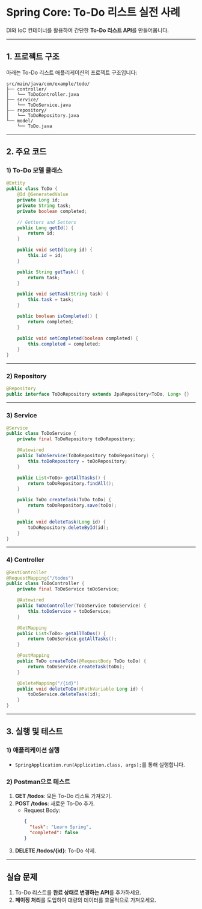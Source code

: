 # Spring Core: To-Do 리스트 실전 사례

DI와 IoC 컨테이너를 활용하여 간단한 **To-Do 리스트 API**를 만들어봅니다.

---

## 1. 프로젝트 구조

아래는 To-Do 리스트 애플리케이션의 프로젝트 구조입니다:

```plaintext
src/main/java/com/example/todo/
├── controller/
│   └── ToDoController.java
├── service/
│   └── ToDoService.java
├── repository/
│   └── ToDoRepository.java
└── model/
    └── ToDo.java
```

---

## 2. 주요 코드

### 1) **To-Do 모델 클래스**

```java
@Entity
public class ToDo {
    @Id @GeneratedValue
    private Long id;
    private String task;
    private boolean completed;

    // Getters and Setters
    public Long getId() {
        return id;
    }

    public void setId(Long id) {
        this.id = id;
    }

    public String getTask() {
        return task;
    }

    public void setTask(String task) {
        this.task = task;
    }

    public boolean isCompleted() {
        return completed;
    }

    public void setCompleted(boolean completed) {
        this.completed = completed;
    }
}
```

---

### 2) **Repository**

```java
@Repository
public interface ToDoRepository extends JpaRepository<ToDo, Long> {}
```

---

### 3) **Service**

```java
@Service
public class ToDoService {
    private final ToDoRepository toDoRepository;

    @Autowired
    public ToDoService(ToDoRepository toDoRepository) {
        this.toDoRepository = toDoRepository;
    }

    public List<ToDo> getAllTasks() {
        return toDoRepository.findAll();
    }

    public ToDo createTask(ToDo toDo) {
        return toDoRepository.save(toDo);
    }

    public void deleteTask(Long id) {
        toDoRepository.deleteById(id);
    }
}
```

---

### 4) **Controller**

```java
@RestController
@RequestMapping("/todos")
public class ToDoController {
    private final ToDoService toDoService;

    @Autowired
    public ToDoController(ToDoService toDoService) {
        this.toDoService = toDoService;
    }

    @GetMapping
    public List<ToDo> getAllToDos() {
        return toDoService.getAllTasks();
    }

    @PostMapping
    public ToDo createToDo(@RequestBody ToDo toDo) {
        return toDoService.createTask(toDo);
    }

    @DeleteMapping("/{id}")
    public void deleteToDo(@PathVariable Long id) {
        toDoService.deleteTask(id);
    }
}
```

---

## 3. 실행 및 테스트

### 1) **애플리케이션 실행**
- `SpringApplication.run(Application.class, args);`를 통해 실행합니다.

### 2) **Postman으로 테스트**
1. **GET /todos**: 모든 To-Do 리스트 가져오기.  
2. **POST /todos**: 새로운 To-Do 추가.  
   - Request Body:
     ```json
     {
       "task": "Learn Spring",
       "completed": false
     }
     ```
3. **DELETE /todos/{id}**: To-Do 삭제.

---

## 실습 문제

1. To-Do 리스트를 **완료 상태로 변경하는 API**를 추가하세요.  
2. **페이징 처리**를 도입하여 대량의 데이터를 효율적으로 가져오세요.
